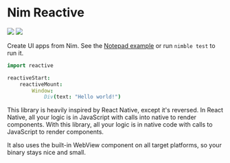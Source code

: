 # Nim Reactive

![](https://img.shields.io/badge/status-incomplete-red)
![](https://img.shields.io/badge/platforms-macosx%20windows-darkgreen)

Create UI apps from Nim. See the [Notepad example](./examples/notepad.nim) or run `nimble test` to run it.

```nim
import reactive

reactiveStart:
    reactiveMount:
        Window:
            Div(text: "Hello world!")
```

This library is heavily inspired by React Native, except it's reversed. In React Native, all your logic is in JavaScript with calls into native to render components. With this library, all your logic is in native code with calls to JavaScript to render components.

It also uses the built-in WebView component on all target platforms, so your binary stays nice and small.
